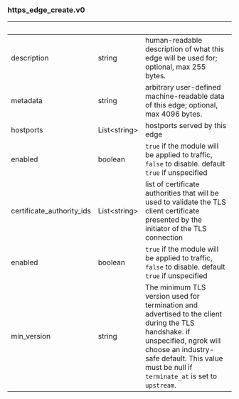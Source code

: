 
### https_edge_create.v0

| &nbsp; | &nbsp; | &nbsp; |
|---|---|---|
| description | string | human-readable description of what this edge will be used for; optional, max 255 bytes. |
| metadata | string | arbitrary user-defined machine-readable data of this edge; optional, max 4096 bytes. |
| hostports | List&lt;string&gt; | hostports served by this edge |
| enabled | boolean | `true` if the module will be applied to traffic, `false` to disable. default `true` if unspecified |
| certificate_authority_ids | List&lt;string&gt; | list of certificate authorities that will be used to validate the TLS client certificate presented by the initiator of the TLS connection |
| enabled | boolean | `true` if the module will be applied to traffic, `false` to disable. default `true` if unspecified |
| min_version | string | The minimum TLS version used for termination and advertised to the client during the TLS handshake. if unspecified, ngrok will choose an industry-safe default. This value must be null if `terminate_at` is set to `upstream`. |